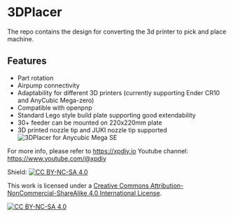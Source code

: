 # 3DPlacer
The repo contains the design for converting the 3d printer to pick and place machine.
## Features
* Part rotation
* Airpump connectivity
* Adaptability for different 3D printers (currently supporting Ender CR10 and AnyCubic Mega-zero)
* Compatible with openpnp
* Standard Lego style build plate supporting good extendability
* 30+ feeder can be mounted on 220x220mm plate
* 3D printed nozzle tip and JUKI nozzle tip supported
![3DPlacer for Anycubic Mega SE](https://github.com/xpDIY/3DPlacer/blob/main/pictures/3dpnp_mega_se.jpg)

For more info, please refer to https://xpdiy.io
Youtube channel: https://www.youtube.com/@xpdiy


Shield: [![CC BY-NC-SA 4.0][cc-by-nc-sa-shield]][cc-by-nc-sa]

This work is licensed under a
[Creative Commons Attribution-NonCommercial-ShareAlike 4.0 International License][cc-by-nc-sa].

[![CC BY-NC-SA 4.0][cc-by-nc-sa-image]][cc-by-nc-sa]

[cc-by-nc-sa]: http://creativecommons.org/licenses/by-nc-sa/4.0/
[cc-by-nc-sa-image]: https://licensebuttons.net/l/by-nc-sa/4.0/88x31.png
[cc-by-nc-sa-shield]: https://img.shields.io/badge/License-CC%20BY--NC--SA%204.0-lightgrey.svg
